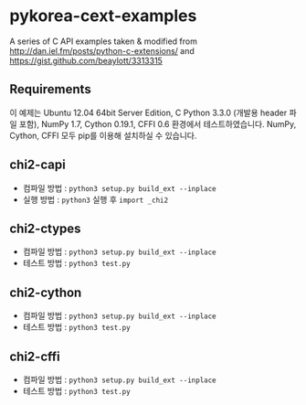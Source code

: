 pykorea-cext-examples
=====================

A series of C API examples taken &amp; modified from http://dan.iel.fm/posts/python-c-extensions/ and  https://gist.github.com/beaylott/3313315

Requirements
------------
이 예제는 Ubuntu 12.04 64bit Server Edition, C Python 3.3.0 (개발용 header
파일 포함), NumPy 1.7, Cython 0.19.1, CFFI 0.6 환경에서 테스트하였습니다.
NumPy, Cython, CFFI 모두 pip를 이용해 설치하실 수 있습니다.

chi2-capi
---------
 * 컴파일 방법 : `python3 setup.py build_ext --inplace`
 * 실행 방법 : `python3` 실행 후 `import _chi2`

chi2-ctypes
-----------
 * 컴파일 방법 : `python3 setup.py build_ext --inplace`
 * 테스트 방법 : `python3 test.py`

chi2-cython
-----------
 * 컴파일 방법 : `python3 setup.py build_ext --inplace`
 * 테스트 방법 : `python3 test.py`

chi2-cffi
-----------
 * 컴파일 방법 : `python3 setup.py build_ext --inplace`
 * 테스트 방법 : `python3 test.py`
